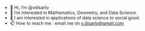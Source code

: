 - 👋 Hi, I’m @vdisarlo
- 👀 I’m interested in Mathematics, Geometry, and Data Science.
- 💞️ I am interested in applications of data science to social good. 
- 📫 How to reach me : email me on v.disarlo@gmail.com 

<!---
vdisarlo/vdisarlo is a ✨ special ✨ repository because its `README.md` (this file) appears on your GitHub profile.
You can click the Preview link to take a look at your changes.
--->
